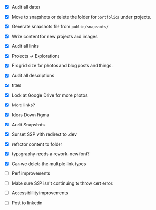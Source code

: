 - [x] Audit all dates
- [x] Move to snapshots or delete the folder for `portfolios` under projects.
- [x] Generate snapshots file from `public/snapshots/`
- [x] Write content for new projects and images. 
- [x] Audit all links
- [x] Projects -> Explorations
- [x] Fix grid size for photos and blog posts and things.
- [x] Audit all descriptions
- [x] titles
- [x] Look at Google Drive for more photos
- [x] More links?
- [x] ~~Ideas Down Figma~~
- [x] Audit Snapshpts
- [x] Sunset SSP with redirect to .dev
- [x] refactor content to folder
- [x] ~~typography needs a rework. new font?~~
- [x] ~~Can we delete the multiple link types~~

- [ ] Perf improvements
- [ ] Make sure SSP isn't continuing to throw cert error.
- [ ] Accessiblility improvements
- [ ] Post to linkedin

